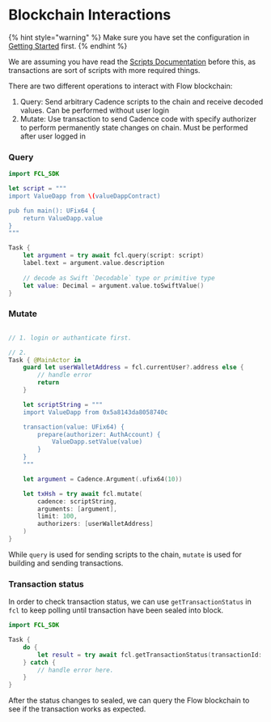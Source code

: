 # Blockchain Interactions

{% hint style="warning" %}
Make sure you have set the configuration in [Getting Started](getting-started.md) first.
{% endhint %}

We are assuming you have read the [Scripts Documentation](https://docs.onflow.org/fcl/reference/scripts/) before this, as transactions are sort of scripts with more required things.

There are two different operations to interact with Flow blockchain:

1. Query: Send arbitrary Cadence scripts to the chain and receive decoded values. Can be performed without user login
2. Mutate: Use transaction to send Cadence code with specify authorizer to perform permanently state changes on chain. Must be performed after user logged in

### Query

```swift
import FCL_SDK

let script = """
import ValueDapp from \(valueDappContract)

pub fun main(): UFix64 {
    return ValueDapp.value
}
"""

Task {
    let argument = try await fcl.query(script: script)
    label.text = argument.value.description
    
    // decode as Swift `Decodable` type or primitive type
    let value: Decimal = argument.value.toSwiftValue()
}
```

### Mutate

```swift

// 1. login or authanticate first.

// 2.
Task { @MainActor in
    guard let userWalletAddress = fcl.currentUser?.address else {
        // handle error
        return
    }

    let scriptString = """
    import ValueDapp from 0x5a8143da8058740c

    transaction(value: UFix64) {
        prepare(authorizer: AuthAccount) {
            ValueDapp.setValue(value)
        }
    }
    """

    let argument = Cadence.Argument(.ufix64(10))

    let txHsh = try await fcl.mutate(
        cadence: scriptString,
        arguments: [argument],
        limit: 100,
        authorizers: [userWalletAddress]
    )
}
```

While `query` is used for sending scripts to the chain, `mutate` is used for building and sending transactions.

### Transaction status

In order to check transaction status, we can use `getTransactionStatus` in `fcl` to keep polling until transaction have been sealed into block.

```swift
import FCL_SDK

Task {
    do {
        let result = try await fcl.getTransactionStatus(transactionId: txHash)
    } catch {
        // handle error here.
    }
}
```

After the status changes to sealed, we can query the Flow blockchain to see if the transaction works as expected.
